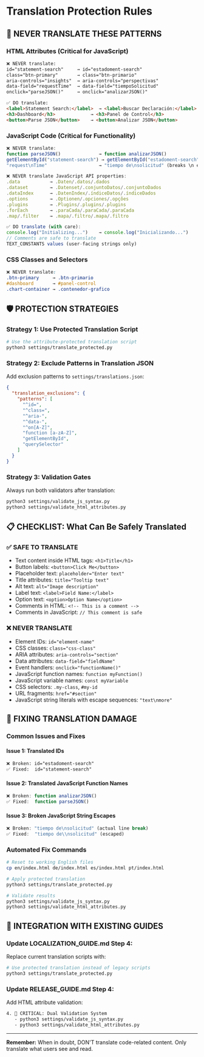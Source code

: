 # Translation Protection Rules

## 🚨 **NEVER TRANSLATE THESE PATTERNS**

### HTML Attributes (Critical for JavaScript)
```html
❌ NEVER translate:
id="statement-search"     → id="estadoment-search" 
class="btn-primary"       → class="btn-primario"
aria-controls="insights"  → aria-controls="perspectivas"
data-field="requestTime"  → data-field="tiempoSolicitud"
onclick="parseJSON()"     → onclick="analizarJSON()"

✅ DO translate:
<label>Statement Search:</label>  → <label>Buscar Declaración:</label>
<h3>Dashboard</h3>             → <h3>Panel de Control</h3>
<button>Parse JSON</button>    → <button>Analizar JSON</button>
```

### JavaScript Code (Critical for Functionality)
```javascript
❌ NEVER translate:
function parseJSON()              → function analizarJSON()
getElementById("statement-search") → getElementById("estadoment-search")
"request\nTime"                   → "tiempo de\nsolicitud" (breaks \n escaping)

❌ NEVER translate JavaScript API properties:
.data           → .Daten/.datos/.dados
.dataset        → .Datenset/.conjuntoDatos/.conjuntoDados
.dataIndex      → .DatenIndex/.índiceDatos/.índiceDados
.options        → .Optionen/.opciones/.opções
.plugins        → .Plugins/.plugins/.plugins
.forEach        → .paraCada/.paraCada/.paraCada
.map/.filter    → .mapa/.filtro/.mapa/.filtro

✅ DO translate (with care):
console.log("Initializing...")    → console.log("Inicializando...")
// Comments are safe to translate
TEXT_CONSTANTS values (user-facing strings only)
```

### CSS Classes and Selectors
```css
❌ NEVER translate:
.btn-primary     → .btn-primario
#dashboard       → #panel-control
.chart-container → .contenedor-grafico
```

## 🛡️ **PROTECTION STRATEGIES**

### Strategy 1: Use Protected Translation Script
```bash
# Use the attribute-protected translation script
python3 settings/translate_protected.py
```

### Strategy 2: Exclude Patterns in Translation JSON
Add exclusion patterns to `settings/translations.json`:
```json
{
  "translation_exclusions": {
    "patterns": [
      "^id=",
      "^class=", 
      "^aria-",
      "^data-",
      "^on[A-Z]",
      "function [a-zA-Z]",
      "getElementById",
      "querySelector"
    ]
  }
}
```

### Strategy 3: Validation Gates
Always run both validators after translation:
```bash
python3 settings/validate_js_syntax.py
python3 settings/validate_html_attributes.py
```

## 📋 **CHECKLIST: What Can Be Safely Translated**

### ✅ SAFE TO TRANSLATE
- Text content inside HTML tags: `<h1>Title</h1>`
- Button labels: `<button>Click Me</button>`
- Placeholder text: `placeholder="Enter text"`
- Title attributes: `title="Tooltip text"`
- Alt text: `alt="Image description"`
- Label text: `<label>Field Name:</label>`
- Option text: `<option>Option Name</option>`
- Comments in HTML: `<!-- This is a comment -->`
- Comments in JavaScript: `// This comment is safe`

### ❌ NEVER TRANSLATE  
- Element IDs: `id="element-name"`
- CSS classes: `class="css-class"`
- ARIA attributes: `aria-controls="section"`
- Data attributes: `data-field="fieldName"`
- Event handlers: `onclick="functionName()"`
- JavaScript function names: `function myFunction()`
- JavaScript variable names: `const myVariable`
- CSS selectors: `.my-class`, `#my-id`
- URL fragments: `href="#section"`
- JavaScript string literals with escape sequences: `"text\nmore"`

## 🔧 **FIXING TRANSLATION DAMAGE**

### Common Issues and Fixes

#### Issue 1: Translated IDs
```html
❌ Broken: id="estadoment-search"
✅ Fixed:  id="statement-search"
```

#### Issue 2: Translated JavaScript Function Names
```javascript
❌ Broken: function analizarJSON()
✅ Fixed:  function parseJSON()
```

#### Issue 3: Broken JavaScript String Escapes
```javascript
❌ Broken: "tiempo de\nsolicitud" (actual line break)
✅ Fixed:  "tiempo de\\nsolicitud" (escaped)
```

### Automated Fix Commands
```bash
# Reset to working English files
cp en/index.html de/index.html es/index.html pt/index.html

# Apply protected translation
python3 settings/translate_protected.py

# Validate results
python3 settings/validate_js_syntax.py
python3 settings/validate_html_attributes.py
```

## 🎯 **INTEGRATION WITH EXISTING GUIDES**

### Update LOCALIZATION_GUIDE.md Step 4:
Replace current translation scripts with:
```bash
# Use protected translation instead of legacy scripts
python3 settings/translate_protected.py
```

### Update RELEASE_GUIDE.md Step 4:
Add HTML attribute validation:
```bash
4. 🚨 CRITICAL: Dual Validation System
   - python3 settings/validate_js_syntax.py
   - python3 settings/validate_html_attributes.py
```

---

**Remember:** When in doubt, DON'T translate code-related content. Only translate what users see and read.
